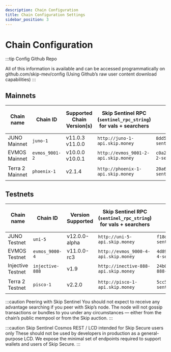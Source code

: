 ```yaml
---
description: Chain Configuration
title: Chain Configuration Settings
sidebar_position: 3
---
```


# Chain Configuration

:::tip Config Github Repo 

All of this information is available and can be accessed programmatically on <a hef="http://github.com/skip-mev/config" target="_blank">github.com/skip-mev/config</a> (Using Github’s raw user content download capabilities)
:::

## Mainnets

| Chain name      | Chain ID       | Supported Chain Version(s) | Skip Sentinel RPC (`sentinel_rpc_string`) for vals + searchers | `sentinel_peer_string` for vals                                                    | MEV-tendermint Version (for vals) | AuctionHouse Address (for searchers)           | Skip Sentinel Cosmos-SDK REST / LCD for Skip Secure |
| --------------- | -------------- | -------------------------- | ----------------------------------------- | --------------------------------------------------------------------------------- | --------------------------------- | ---------------------------------------------- | ----------------------------------------- |
| JUNO Mainnet    | `juno-1`       | v11.0.3 v11.0.0            | `http://juno-1-api.skip.money`            | `8dd5dfefe8959f7186e6c80bdb87dbd919534677@juno-1-sentinel.skip.money:26656`       | `v0.34.21-mev.14`                 | `juno10g0l3hd9sau3vnjrayjhergcpxemucxcspgnn4`  | `http://juno-1-lcd.skip.money`       |
| EVMOS Mainnet   | `evmos_9001-2` | v10.0.0 v10.0.1            | `http://evmos_9001-2-api.skip.money`      | `c0a2990e2a5dad7f4ace044d2f936de6891c6f0a@evmos_9001-2-sentinel.skip.money:26656` | `v0.34.24-mev.14`                 | `evmos17yqtnk08ly94lgz3fzagfu2twsws33z7cpkxa2` | `http://evmos_9001-2-lcd.skip.money` |
| Terra 2 Mainnet | `phoenix-1`    | v2.1.4                     | `http://phoenix-1-api.skip.money`         | `20a61f70d93af978a3bc1d6be634a57918934f79@phoenix-1-sentinel.skip.money:26656`    | `v0.34.21-terra.1-mev.14`         | `terra1d5fzv2y8fpdax4u2nnzrn5uf9ghyu5sxr865uy` | `http://phoenix-1-lcd.skip.money`    |

## Testnets

| Chain name        | Chain ID        | Version Supported | Skip Sentinel RPC (`sentinel_rpc_string`) for vals + searchers | `sentinel_peer_string` for vals                                                     | MEV-tendermint Version (for vals) | AuctionHouse Address (for searchers)           | Skip Sentinel Cosmos-SDK REST / LCD for Skip Secure
| ----------------- | --------------- |-------------------| ----------------------------------------- | ---------------------------------------------------------------------------------- |-----------------------------------| ---------------------------------------------- | ----------------------------------------- |
| JUNO Testnet      | `uni-5`         | v12.0.0-alpha     | `http://uni-5-api.skip.money`             | `f18d6e226545b348aa37c86cc735d0620838fcd8@uni-5-sentinel.skip.money:26656`         | `v0.34.24-mev.14`                 | `juno10g0l3hd9sau3vnjrayjhergcpxemucxcspgnn4`  |   `http://uni-5-lcd.skip.money`         |
| EVMOS Testnet     | `evmos_9000-4`  | v11.0.0-rc3       | `http://evmos_9000-4-api.skip.money`      | `4d8990908ae5cbe7783192c0364db4a90af56dbc@evmos_9000-4-sentinel.skip.money:26656`  | `v0.34.24-mev.14`                 | `evmos17yqtnk08ly94lgz3fzagfu2twsws33z7cpkxa2` |  `http://evmos_9000-4-lcd.skip.money`   |
| Injective Testnet | `injective-888` | v1.9              | `http://inective-888-api.skip.money`      | `24b0ca5c32b1c90fe7e373075de1d94ddf94c0b3@injective-888-sentinel.skip.money:26656` | `v0.34.23-mev.14`                 | `inj1mwj9kxxxuflr233pulfk037lr55jv680wy5sm4`   |  `http://injective-888-lcd.skip.money`  |
| Terra 2 Testnet   | `pisco-1`       | v2.2.0            | `http://pisco-1-api.skip.money`           | `5cc5e6506818a113387d92e0b60a7206845b4d7e@pisco-1-sentinel.skip.money:26656`       | `v0.34.21-terra.1-mev.14`         | `terra1d5fzv2y8fpdax4u2nnzrn5uf9ghyu5sxr865uy` | `http://pisco-1-lcd.skip.money`         |

:::caution Peering with Skip Sentinel
You should not expect to receive any advantage searching if you peer with Skip’s node. The node will not gossip transactions or bundles to you under any circumstances — either from the chain’s public mempool or from the Skip auction. 
:::

:::caution Skip Sentinel Cosmos REST / LCD intended for Skip Secure users only
These should not be used by developers in production as a general-purpose LCD. 
We expose the minimal set of endpoints required to support wallets and users of Skip Secure. 
:::

